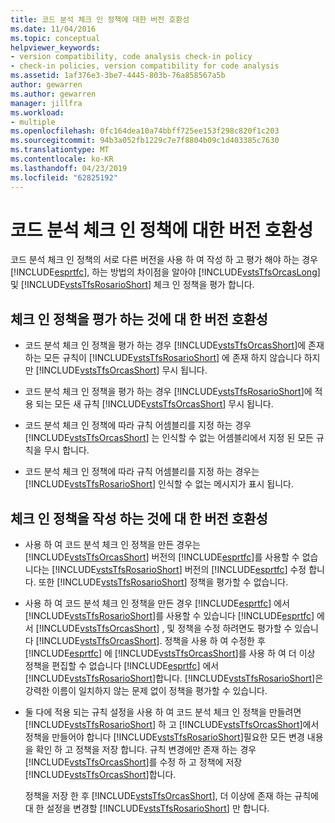 ```yaml
---
title: 코드 분석 체크 인 정책에 대한 버전 호환성
ms.date: 11/04/2016
ms.topic: conceptual
helpviewer_keywords:
- version compatibility, code analysis check-in policy
- check-in policies, version compatibility for code analysis
ms.assetid: 1af376e3-3be7-4445-803b-76a858567a5b
author: gewarren
ms.author: gewarren
manager: jillfra
ms.workload:
- multiple
ms.openlocfilehash: 0fc164dea10a74bbff725ee153f298c820f1c203
ms.sourcegitcommit: 94b3a052fb1229c7e7f8804b09c1d403385c7630
ms.translationtype: MT
ms.contentlocale: ko-KR
ms.lasthandoff: 04/23/2019
ms.locfileid: "62825192"
---
```

# <a name="version-compatibility-for-code-analysis-check-in-policies"></a>코드 분석 체크 인 정책에 대한 버전 호환성

코드 분석 체크 인 정책의 서로 다른 버전을 사용 하 여 작성 하 고 평가 해야 하는 경우 [!INCLUDE[esprtfc](../code-quality/includes/esprtfc_md.md)], 하는 방법의 차이점을 알아야 [!INCLUDE[vstsTfsOrcasLong](../code-quality/includes/vststfsorcaslong_md.md)] 및 [!INCLUDE[vstsTfsRosarioShort](../code-quality/includes/vststfsrosarioshort_md.md)] 체크 인 정책을 평가 합니다.

## <a name="version-compatibility-for-evaluating-check-in-policies"></a>체크 인 정책을 평가 하는 것에 대 한 버전 호환성

- 코드 분석 체크 인 정책을 평가 하는 경우 [!INCLUDE[vstsTfsOrcasShort](../code-quality/includes/vststfsorcasshort_md.md)]에 존재 하는 모든 규칙이 [!INCLUDE[vstsTfsRosarioShort](../code-quality/includes/vststfsrosarioshort_md.md)] 에 존재 하지 않습니다 하지만 [!INCLUDE[vstsTfsOrcasShort](../code-quality/includes/vststfsorcasshort_md.md)] 무시 됩니다.

- 코드 분석 체크 인 정책을 평가 하는 경우 [!INCLUDE[vstsTfsRosarioShort](../code-quality/includes/vststfsrosarioshort_md.md)]에 적용 되는 모든 새 규칙 [!INCLUDE[vstsTfsOrcasShort](../code-quality/includes/vststfsorcasshort_md.md)] 무시 됩니다.

- 코드 분석 체크 인 정책에 따라 규칙 어셈블리를 지정 하는 경우 [!INCLUDE[vstsTfsOrcasShort](../code-quality/includes/vststfsorcasshort_md.md)] 는 인식할 수 없는 어셈블리에서 지정 된 모든 규칙을 무시 합니다.

- 코드 분석 체크 인 정책에 따라 규칙 어셈블리를 지정 하는 경우는 [!INCLUDE[vstsTfsRosarioShort](../code-quality/includes/vststfsrosarioshort_md.md)] 인식할 수 없는 메시지가 표시 됩니다.

## <a name="version-compatibility-for-authoring-check-in-policies"></a>체크 인 정책을 작성 하는 것에 대 한 버전 호환성

- 사용 하 여 코드 분석 체크 인 정책을 만든 경우는 [!INCLUDE[vstsTfsOrcasShort](../code-quality/includes/vststfsorcasshort_md.md)] 버전의 [!INCLUDE[esprtfc](../code-quality/includes/esprtfc_md.md)]를 사용할 수 없습니다는 [!INCLUDE[vstsTfsRosarioShort](../code-quality/includes/vststfsrosarioshort_md.md)] 버전의 [!INCLUDE[esprtfc](../code-quality/includes/esprtfc_md.md)] 수정 합니다. 또한 [!INCLUDE[vstsTfsRosarioShort](../code-quality/includes/vststfsrosarioshort_md.md)] 정책을 평가할 수 없습니다.

- 사용 하 여 코드 분석 체크 인 정책을 만든 경우 [!INCLUDE[esprtfc](../code-quality/includes/esprtfc_md.md)] 에서 [!INCLUDE[vstsTfsRosarioShort](../code-quality/includes/vststfsrosarioshort_md.md)]를 사용할 수 있습니다 [!INCLUDE[esprtfc](../code-quality/includes/esprtfc_md.md)] 에서 [!INCLUDE[vstsTfsOrcasShort](../code-quality/includes/vststfsorcasshort_md.md)] , 및 정책을 수정 하려면도 평가할 수 있습니다 [!INCLUDE[vstsTfsOrcasShort](../code-quality/includes/vststfsorcasshort_md.md)]. 정책을 사용 하 여 수정한 후 [!INCLUDE[esprtfc](../code-quality/includes/esprtfc_md.md)] 에 [!INCLUDE[vstsTfsOrcasShort](../code-quality/includes/vststfsorcasshort_md.md)]를 사용 하 여 더 이상 정책을 편집할 수 없습니다 [!INCLUDE[esprtfc](../code-quality/includes/esprtfc_md.md)] 에서 [!INCLUDE[vstsTfsRosarioShort](../code-quality/includes/vststfsrosarioshort_md.md)]합니다. [!INCLUDE[vstsTfsRosarioShort](../code-quality/includes/vststfsrosarioshort_md.md)]은 강력한 이름이 일치하지 않는 문제 없이 정책을 평가할 수 있습니다.

- 둘 다에 적용 되는 규칙 설정을 사용 하 여 코드 분석 체크 인 정책을 만들려면 [!INCLUDE[vstsTfsRosarioShort](../code-quality/includes/vststfsrosarioshort_md.md)] 하 고 [!INCLUDE[vstsTfsOrcasShort](../code-quality/includes/vststfsorcasshort_md.md)]에서 정책을 만들어야 합니다 [!INCLUDE[vstsTfsRosarioShort](../code-quality/includes/vststfsrosarioshort_md.md)]필요한 모든 변경 내용을 확인 하 고 정책을 저장 합니다. 규칙 변경에만 존재 하는 경우 [!INCLUDE[vstsTfsOrcasShort](../code-quality/includes/vststfsorcasshort_md.md)]를 수정 하 고 정책에 저장 [!INCLUDE[vstsTfsOrcasShort](../code-quality/includes/vststfsorcasshort_md.md)]합니다.

   정책을 저장 한 후 [!INCLUDE[vstsTfsOrcasShort](../code-quality/includes/vststfsorcasshort_md.md)], 더 이상에 존재 하는 규칙에 대 한 설정을 변경할 [!INCLUDE[vstsTfsRosarioShort](../code-quality/includes/vststfsrosarioshort_md.md)] 만 합니다.